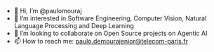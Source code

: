 - 👋 Hi, I’m @paulomouraj
- 👀 I’m interested in Software Engineering, Computer Vision, Natural Language Processing and Deep Learning
- 💞️ I’m looking to collaborate on Open Source projects on Agentic AI
- 📫 How to reach me: paulo.demourajenior@telecom-paris.fr

<!---
paulomouraj/paulomouraj is a ✨ special ✨ repository because its `README.md` (this file) appears on your GitHub profile.
You can click the Preview link to take a look at your changes.
--->
